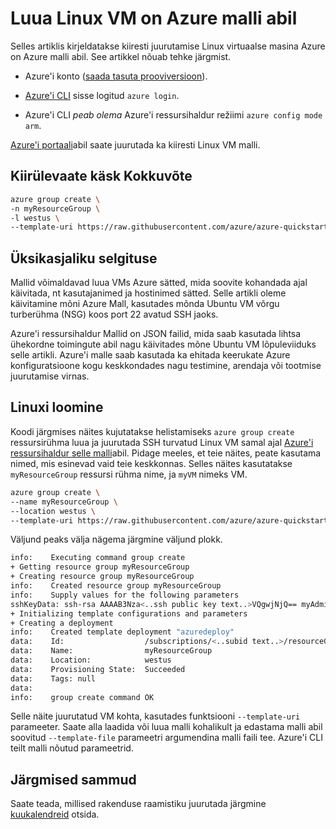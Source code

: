 <properties
    pageTitle="Linux VM on Azure malli abil saate luua | Microsoft Azure'i"
    description="Looge Linux VM Azure on Azure ressursihaldur malli abil."
    services="virtual-machines-linux"
    documentationCenter=""
    authors="vlivech"
    manager="timlt"
    editor=""
    tags="azure-service-management,azure-resource-manager" />

<tags
    ms.service="virtual-machines-linux"
    ms.workload="infrastructure-services"
    ms.tgt_pltfrm="vm-linux"
    ms.devlang="na"
    ms.topic="hero-article"
    ms.date="10/24/2016"
    ms.author="v-livech"/>

# <a name="create-a-linux-vm-using-an-azure-template"></a>Luua Linux VM on Azure malli abil

Selles artiklis kirjeldatakse kiiresti juurutamise Linux virtuaalse masina Azure on Azure malli abil.  See artikkel nõuab tehke järgmist.

- Azure'i konto ([saada tasuta prooviversioon](https://azure.microsoft.com/pricing/free-trial/)).

- [Azure'i CLI](../xplat-cli-install.md) sisse logitud `azure login`.

- Azure'i CLI _peab olema_ Azure'i ressursihaldur režiimi `azure config mode arm`.

[Azure'i portaali](virtual-machines-linux-quick-create-portal.md)abil saate juurutada ka kiiresti Linux VM malli.

## <a name="quick-command-summary"></a>Kiirülevaate käsk Kokkuvõte

```bash
azure group create \
-n myResourceGroup \
-l westus \
--template-uri https://raw.githubusercontent.com/azure/azure-quickstart-templates/master/101-vm-sshkey/azuredeploy.json
```

## <a name="detailed-walkthrough"></a>Üksikasjaliku selgituse

Mallid võimaldavad luua VMs Azure sätted, mida soovite kohandada ajal käivitada, nt kasutajanimed ja hostinimed sätted. Selle artikli oleme käivitamine mõni Azure Mall, kasutades mõnda Ubuntu VM võrgu turberühma (NSG) koos port 22 avatud SSH jaoks.

Azure'i ressursihaldur Mallid on JSON failid, mida saab kasutada lihtsa ühekordne toimingute abil nagu käivitades mõne Ubuntu VM lõpuleviiduks selle artikli.  Azure'i malle saab kasutada ka ehitada keerukate Azure konfiguratsioone kogu keskkondades nagu testimine, arendaja või tootmise juurutamise virnas.

## <a name="create-the-linux-vm"></a>Linuxi loomine

Koodi järgmises näites kujutatakse helistamiseks `azure group create` ressursirühma luua ja juurutada SSH turvatud Linux VM samal ajal [Azure'i ressursihaldur selle malli](https://raw.githubusercontent.com/Azure/azure-quickstart-templates/master/101-vm-sshkey/azuredeploy.json)abil. Pidage meeles, et teie näites, peate kasutama nimed, mis esinevad vaid teie keskkonnas. Selles näites kasutatakse `myResourceGroup` ressursi rühma nime, ja `myVM` nimeks VM.

```bash
azure group create \
--name myResourceGroup \
--location westus \
--template-uri https://raw.githubusercontent.com/azure/azure-quickstart-templates/master/101-vm-sshkey/azuredeploy.json
```

Väljund peaks välja nägema järgmine väljund plokk.

```bash
info:    Executing command group create
+ Getting resource group myResourceGroup
+ Creating resource group myResourceGroup
info:    Created resource group myResourceGroup
info:    Supply values for the following parameters
sshKeyData: ssh-rsa AAAAB3Nza<..ssh public key text..>VQgwjNjQ== myAdminUser@myVM
+ Initializing template configurations and parameters
+ Creating a deployment
info:    Created template deployment "azuredeploy"
data:    Id:                  /subscriptions/<..subid text..>/resourceGroups/myResourceGroup
data:    Name:                myResourceGroup
data:    Location:            westus
data:    Provisioning State:  Succeeded
data:    Tags: null
data:
info:    group create command OK
```

Selle näite juurutatud VM kohta, kasutades funktsiooni `--template-uri` parameeter.  Saate alla laadida või luua malli kohalikult ja edastama malli abil soovitud `--template-file` parameetri argumendina malli faili tee. Azure'i CLI teilt malli nõutud parameetrid.

## <a name="next-steps"></a>Järgmised sammud

Saate teada, millised rakenduse raamistiku juurutada järgmine [kuukalendreid](https://azure.microsoft.com/documentation/templates/) otsida.
